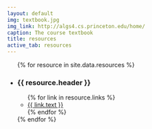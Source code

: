 ```yaml
---
layout: default
img: textbook.jpg
img_link: http://algs4.cs.princeton.edu/home/
caption: The course textbook
title: resources
active_tab: resources
---
```


<div>
	<ul class="resource-header-list">
		{% for resource in site.data.resources %}
			<li>
				<h3 class="resource-header">{{ resource.header }}</h3>
				<ul class="resource-content">
					{% for link in resource.links %}
						<li><a href="{{ link.link }}">{{ link.text }}</a></li>
					{% endfor %}
				</ul>
			</li> 
		{% endfor %}
	</ul>
</div>